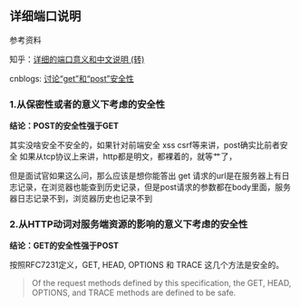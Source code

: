 ## 详细端口说明

参考资料

知乎：[详细的端口意义和中文说明 (转)](https://www.cnblogs.com/hicome/archive/2004/01/13/884062.html)

cnblogs: [讨论“get”和“post”安全性](https://www.cnblogs.com/harry335/p/4181844.html)

### 1.从保密性或者的意义下考虑的安全性

**结论：POST的安全性强于GET**

其实没啥安全不安全的，如果针对前端安全 xss csrf等来讲，post确实比前者安全
如果从tcp协议上来讲，http都是明文，都裸着的，就等艹了，

但是面试官如果这么问，那么应该是想你能答出 get 请求的url是在服务器上有日志记录，在浏览器也能查到历史记录，但是post请求的参数都在body里面，服务器日志记录不到，浏览器历史也记录不到

### 2.从HTTP动词对服务端资源的影响的意义下考虑的安全性

**结论：GET的安全性强于POST**

按照RFC7231定义，GET, HEAD, OPTIONS 和 TRACE 这几个方法是安全的。

> Of the request methods defined by this specification, the GET, HEAD, OPTIONS, and TRACE methods are defined to be safe.

